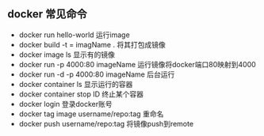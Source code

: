 ## docker 常见命令
- docker run hello-world 运行image
- docker build -t = imagName .  将其打包成镜像
- docker image ls 显示有的镜像
- docker run -p 4000:80 imageName 运行镜像将docker端口80映射到4000
- docker run -d -p 4000:80 imageName 后台运行
- docker container ls 显示运行的容器
- docker container stop ID 终止某个容器
- docker login 登录docker账号
- docker tag image username/repo:tag 重命名
- docker push username/repo:tag 将镜像push到remote